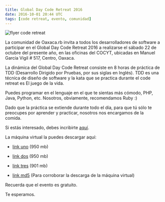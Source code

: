 ```yaml
---
title: Global Day Code Retreat 2016
date: 2016-10-01 20:44 UTC
tags: [code retreat, evento, comunidad]
---
```


![flyer code retreat](/images/GDCR_2016_Oaxaca_Flyer.jpg)

La comunidad de Oaxaca.rb invita a todos los desarrolladores de software a participar en el Global Day Code Retreat 2016 a realizarse el sábado 22 de octubre del presente año, en las oficinas del COCYT, ubicadas en Manuel García Vigil # 517, Centro, Oaxaca.

La dinámica del Global Day Code Retreat consiste en 8 horas de práctica de TDD (Desarrollo Dirigido por Pruebas, por sus siglas en Inglés). TDD es una técnica de diseño de software y la kata que se practica durante el code retreat es El juego de la vida.

Puedes programar en el lenguaje en el que te sientas más cómodo, PHP, Java, Python, etc. Nosotros, obviamente, recomendamos Ruby :)

Dado que la práctica se extiende durante todo el día, para que tú sólo te preocupes por aprender y practicar, nosotros nos encargamos de la comida.

Si estás interesado, debes incribirte [aquí](http://goo.gl/xU8n3A).

La máquina virtual la puedes descargar aquí:

* [link uno](http://download1902.mediafire.com/45lkbco1bpjg/lo8y7noekhg319f/oaxacarb.z01) (950 mb)
* [link dos](http://download1646.mediafire.com/jz8u8ljmc6dg/8jiov5hxihguot8/oaxacarb.z02) (950 mb)
* [link tres](http://download13.mediafire.com/6j4rlc51ahvg/pvgzow4bodo5d0j/oaxacarb.zip) (901 mb)

* [link md5](http://download1653.mediafire.com/k31ez34r56gg/js8vh64xwma2tws/oaxacarb.md5) (Para corroborar la descarga de la máquina virtual)

Recuerda que el evento es gratuito.

Te esperamos.
